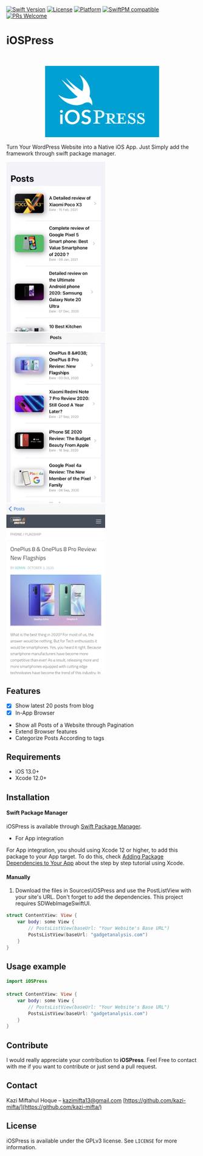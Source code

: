 
[![Swift Version][swift-image]][swift-url]
[![License][license-image]][license-url]
[![Platform](https://img.shields.io/cocoapods/p/LFAlertController.svg?style=flat)](http://cocoapods.org/pods/LFAlertController)
[![SwiftPM compatible](https://img.shields.io/badge/SwiftPM-compatible-brightgreen.svg)](https://swift.org/package-manager/)
[![PRs Welcome](https://img.shields.io/badge/PRs-welcome-brightgreen.svg?style=flat-square)](http://makeapullrequest.com)

# iOSPress
<br />
<p align="center">
  <a href="https://github.com/kazi-mifta/iOSPress">
    <img src="Readme_Assets/iOSPress_Logo.png" alt="Logo" width="300">
  </a>
  <p align="center">
  </p>
</p>

Turn Your WordPress Website into a Native iOS App. Just Simply add the framework through swift package manager.

<p align="row">
<img src= "Readme_Assets/screen_1.jpg" width="260" >
<img src= "Readme_Assets/screen_2.jpg" width="260" >
<img src= "Readme_Assets/screen_3.jpg" width="260" >
</p>



## Features

- [x] Show latest 20 posts from blog
- [x] In-App Browser 
- Show all Posts of a Website through Pagination
-  Extend Browser features
-  Categorize Posts According to tags

## Requirements

- iOS 13.0+
- Xcode 12.0+

## Installation

#### Swift Package Manager

iOSPress is available through [Swift Package Manager](https://swift.org/package-manager/).

+ For App integration

For App integration, you should using Xcode 12 or higher, to add this package to your App target. To do this, check [Adding Package Dependencies to Your App](https://developer.apple.com/documentation/xcode/adding_package_dependencies_to_your_app?language=objc) about the step by step tutorial using Xcode.


#### Manually
1. Download the files in Sources\iOSPress and use the PostListView with your site's URL. Don't forget to add the dependencies. This project requires SDWebImageSwiftUI.
```swift
struct ContentView: View {
    var body: some View {
        // PostsListView(baseUrl: "Your Website's Base URL")
        PostsListView(baseUrl: "gadgetanalysis.com")
    }
}
```
## Usage example 

```swift
import iOSPress

struct ContentView: View {
    var body: some View {
        // PostsListView(baseUrl: "Your Website's Base URL")
        PostsListView(baseUrl: "gadgetanalysis.com")
    }
}
```

## Contribute

I would really appreciate your contribution to **iOSPress**. Feel Free to contact with me if you want to contribute or just send a pull request.

## Contact

Kazi Miftahul Hoque – kazimifta13@gmail.com
[https://github.com/kazi-mifta/](https://github.com/kazi-mifta/)

## License
iOSPress is available under the GPLv3 license. See ``LICENSE`` for more information.



[swift-image]:https://img.shields.io/badge/swift-5.0-orange.svg
[swift-url]: https://swift.org/
[license-image]: https://img.shields.io/badge/License-GPLv3-blue.svg
[license-url]: LICENSE
[codebeat-image]: https://codebeat.co/badges/c19b47ea-2f9d-45df-8458-b2d952fe9dad
[codebeat-url]: https://codebeat.co/projects/github-com-vsouza-awesomeios-com

